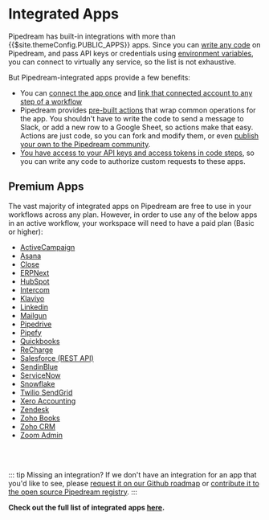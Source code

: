 # Integrated Apps

Pipedream has built-in integrations with more than {{$site.themeConfig.PUBLIC_APPS}} apps. Since you can [write any code](/code/nodejs/) on Pipedream, and pass API keys or credentials using [environment variables](/environment-variables/), you can connect to virtually any service, so the list is not exhaustive.

But Pipedream-integrated apps provide a few benefits:

- You can [connect the app once](/connected-accounts/) and [link that connected account to any step of a workflow](/connected-accounts/#connecting-accounts)
- Pipedream provides [pre-built actions](/components#actions) that wrap common operations for the app. You shouldn't have to write the code to send a message to Slack, or add a new row to a Google Sheet, so actions make that easy. Actions are just code, so you can fork and modify them, or even [publish your own to the Pipedream community](/apps/contributing/).
- [You have access to your API keys and access tokens in code steps](/code/nodejs/auth/), so you can write any code to authorize custom requests to these apps.

## Premium Apps

The vast majority of integrated apps on Pipedream are free to use in your workflows across any plan. However, in order to use any of the below apps in an active workflow, your workspace will need to have a paid plan (Basic or higher):

- [ActiveCampaign](https://pipedream.com/apps/activecampaign)
- [Asana](https://pipedream.com/apps/asana)
- [Close](https://pipedream.com/apps/close)
- [ERPNext](https://pipedream.com/apps/erpnext)
- [HubSpot](https://pipedream.com/apps/hubspot)
- [Intercom](https://pipedream.com/apps/intercom)
- [Klaviyo](https://pipedream.com/apps/klaviyo)
- [Linkedin](https://pipedream.com/apps/linkedin)
- [Mailgun](https://pipedream.com/apps/mailgun)
- [Pipedrive](https://pipedream.com/apps/pipedrive)
- [Pipefy](https://pipedream.com/apps/pipefy)
- [Quickbooks](https://pipedream.com/apps/quickbooks)
- [ReCharge](https://pipedream.com/apps/recharge)
- [Salesforce (REST API)](https://pipedream.com/apps/salesforce_rest_api)
- [SendinBlue](https://pipedream.com/apps/sendinblue)
- [ServiceNow](https://pipedream.com/apps/servicenow)
- [Snowflake](https://pipedream.com/apps/snowflake)
- [Twilio SendGrid](https://pipedream.com/apps/sendgrid)
- [Xero Accounting](https://pipedream.com/apps/xero_accounting_api)
- [Zendesk](https://pipedream.com/apps/zendesk)
- [Zoho Books](https://pipedream.com/apps/zoho_books)
- [Zoho CRM](https://pipedream.com/apps/zoho_crm)
- [Zoom Admin](https://pipedream.com/apps/zoom_admin)
</br>
</br>

::: tip Missing an integration?
If we don't have an integration for an app that you'd like to see, please [request it on our Github roadmap](https://github.com/PipedreamHQ/pipedream/issues/new?assignees=&labels=app%2C+enhancement&template=app---service-integration.md&title=%5BAPP%5D) or [contribute it to the open source Pipedream registry](/apps/contributing/).
:::
  
**Check out the full list of integrated apps [here](https://pipedream.com/apps).**
